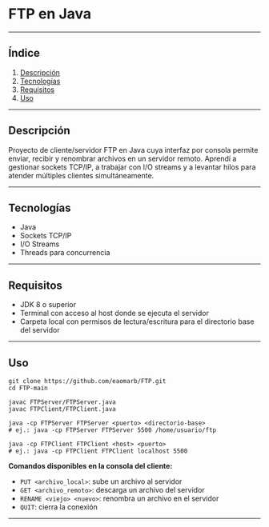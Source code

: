 # FTP en Java

---

## Índice
1. [Descripción](#descripción)  
2. [Tecnologías](#tecnologías)  
3. [Requisitos](#requisitos) 
4. [Uso](#uso)   

---

## Descripción
Proyecto de cliente/servidor FTP en Java cuya interfaz por consola permite enviar, recibir y renombrar archivos en un servidor remoto. Aprendí a gestionar sockets TCP/IP, a trabajar con I/O streams y a levantar hilos para atender múltiples clientes simultáneamente.

---

## Tecnologías
- Java 
- Sockets TCP/IP  
- I/O Streams
- Threads para concurrencia  

---

## Requisitos
- JDK 8 o superior  
- Terminal con acceso al host donde se ejecuta el servidor  
- Carpeta local con permisos de lectura/escritura para el directorio base del servidor  

---

## Uso
    git clone https://github.com/eaomarb/FTP.git
    cd FTP-main
    
    javac FTPServer/FTPServer.java
    javac FTPClient/FTPClient.java

    java -cp FTPServer FTPServer <puerto> <directorio-base>
    # ej.: java -cp FTPServer FTPServer 5500 /home/usuario/ftp

    java -cp FTPClient FTPClient <host> <puerto>
    # ej.: java -cp FTPClient FTPClient localhost 5500

**Comandos disponibles en la consola del cliente:**
- `PUT <archivo_local>`: sube un archivo al servidor  
- `GET <archivo_remoto>`: descarga un archivo del servidor  
- `RENAME <viejo> <nuevo>`: renombra un archivo en el servidor  
- `QUIT`: cierra la conexión  

---
